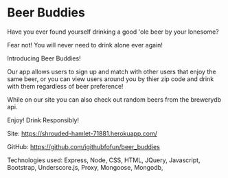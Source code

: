 # Beer Buddies

Have you ever found yourself drinking a good 'ole beer by your lonesome?

Fear not! You will never need to drink alone ever again!

Introducing Beer Buddies!

Our app allows users to sign up and match with other users that enjoy the same beer,
or you can view users around you by thier zip code and drink with them regardless of
beer preference!

While on our site you can also check out random beers from the brewerydb api.

Enjoy! Drink Responsibly!

Site: https://shrouded-hamlet-71881.herokuapp.com/

GitHub: https://github.com/igithubfofun/beer_buddies

Technologies used: Express, Node, CSS, HTML, JQuery, Javascript, Bootstrap, Underscore.js, Proxy, Mongoose, Mongodb, 

